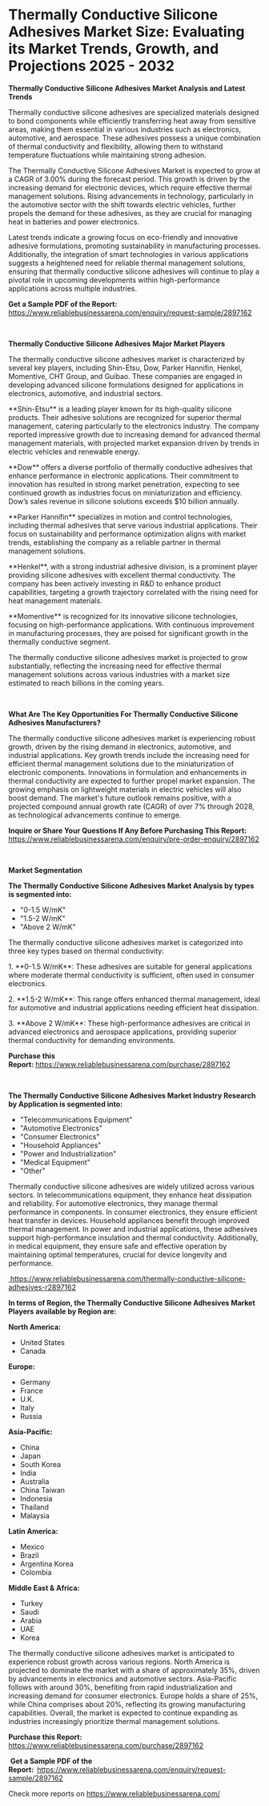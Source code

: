 <p><h1>Thermally Conductive Silicone Adhesives Market Size: Evaluating its Market Trends, Growth, and Projections 2025 - 2032</h1></p><p><strong>Thermally Conductive Silicone Adhesives Market Analysis and Latest Trends</strong></p>
<p><p>Thermally conductive silicone adhesives are specialized materials designed to bond components while efficiently transferring heat away from sensitive areas, making them essential in various industries such as electronics, automotive, and aerospace. These adhesives possess a unique combination of thermal conductivity and flexibility, allowing them to withstand temperature fluctuations while maintaining strong adhesion.</p><p>The Thermally Conductive Silicone Adhesives Market is expected to grow at a CAGR of 3.00% during the forecast period. This growth is driven by the increasing demand for electronic devices, which require effective thermal management solutions. Rising advancements in technology, particularly in the automotive sector with the shift towards electric vehicles, further propels the demand for these adhesives, as they are crucial for managing heat in batteries and power electronics.</p><p>Latest trends indicate a growing focus on eco-friendly and innovative adhesive formulations, promoting sustainability in manufacturing processes. Additionally, the integration of smart technologies in various applications suggests a heightened need for reliable thermal management solutions, ensuring that thermally conductive silicone adhesives will continue to play a pivotal role in upcoming developments within high-performance applications across multiple industries.</p></p>
<p><strong>Get a Sample PDF of the Report:&nbsp;</strong> <a href="https://www.reliablebusinessarena.com/enquiry/request-sample/2897162?utm_campaign=1948&utm_medium=2&utm_source=Github&utm_content=ia&utm_term=15032025&utm_id=thermally-conductive-silicone-adhesives">https://www.reliablebusinessarena.com/enquiry/request-sample/2897162</a></p>
<p>&nbsp;</p>
<p><strong>Thermally Conductive Silicone Adhesives Major Market Players</strong></p>
<p><p>The thermally conductive silicone adhesives market is characterized by several key players, including Shin-Etsu, Dow, Parker Hannifin, Henkel, Momentive, CHT Group, and Guibao. These companies are engaged in developing advanced silicone formulations designed for applications in electronics, automotive, and industrial sectors.</p><p>**Shin-Etsu** is a leading player known for its high-quality silicone products. Their adhesive solutions are recognized for superior thermal management, catering particularly to the electronics industry. The company reported impressive growth due to increasing demand for advanced thermal management materials, with projected market expansion driven by trends in electric vehicles and renewable energy.</p><p>**Dow** offers a diverse portfolio of thermally conductive adhesives that enhance performance in electronic applications. Their commitment to innovation has resulted in strong market penetration, expecting to see continued growth as industries focus on miniaturization and efficiency. Dow’s sales revenue in silicone solutions exceeds $10 billion annually.</p><p>**Parker Hannifin** specializes in motion and control technologies, including thermal adhesives that serve various industrial applications. Their focus on sustainability and performance optimization aligns with market trends, establishing the company as a reliable partner in thermal management solutions.</p><p>**Henkel**, with a strong industrial adhesive division, is a prominent player providing silicone adhesives with excellent thermal conductivity. The company has been actively investing in R&D to enhance product capabilities, targeting a growth trajectory correlated with the rising need for heat management materials.</p><p>**Momentive** is recognized for its innovative silicone technologies, focusing on high-performance applications. With continuous improvement in manufacturing processes, they are poised for significant growth in the thermally conductive segment.</p><p>The thermally conductive silicone adhesives market is projected to grow substantially, reflecting the increasing need for effective thermal management solutions across various industries with a market size estimated to reach billions in the coming years.</p></p>
<p>&nbsp;</p>
<p><strong>What Are The Key Opportunities For Thermally Conductive Silicone Adhesives Manufacturers?</strong></p>
<p><p>The thermally conductive silicone adhesives market is experiencing robust growth, driven by the rising demand in electronics, automotive, and industrial applications. Key growth trends include the increasing need for efficient thermal management solutions due to the miniaturization of electronic components. Innovations in formulation and enhancements in thermal conductivity are expected to further propel market expansion. The growing emphasis on lightweight materials in electric vehicles will also boost demand. The market's future outlook remains positive, with a projected compound annual growth rate (CAGR) of over 7% through 2028, as technological advancements continue to emerge.</p></p>
<p><strong>Inquire or Share Your Questions If Any Before Purchasing This Report:</strong> <a href="https://www.reliablebusinessarena.com/enquiry/pre-order-enquiry/2897162?utm_campaign=1948&utm_medium=2&utm_source=Github&utm_content=ia&utm_term=15032025&utm_id=thermally-conductive-silicone-adhesives">https://www.reliablebusinessarena.com/enquiry/pre-order-enquiry/2897162</a></p>
<p>&nbsp;</p>
<p><strong>Market Segmentation</strong></p>
<p><strong>The Thermally Conductive Silicone Adhesives Market Analysis by types is segmented into:</strong></p>
<p><ul><li>"0-1.5 W/mK"</li><li>"1.5-2 W/mK"</li><li>"Above 2 W/mK"</li></ul></p>
<p><p>The thermally conductive silicone adhesives market is categorized into three key types based on thermal conductivity: </p><p>1. **0-1.5 W/mK**: These adhesives are suitable for general applications where moderate thermal conductivity is sufficient, often used in consumer electronics. </p><p>2. **1.5-2 W/mK**: This range offers enhanced thermal management, ideal for automotive and industrial applications needing efficient heat dissipation.</p><p>3. **Above 2 W/mK**: These high-performance adhesives are critical in advanced electronics and aerospace applications, providing superior thermal conductivity for demanding environments.</p></p>
<p><strong>Purchase this Report:&nbsp;</strong><a href="https://www.reliablebusinessarena.com/purchase/2897162?utm_campaign=1948&utm_medium=2&utm_source=Github&utm_content=ia&utm_term=15032025&utm_id=thermally-conductive-silicone-adhesives">https://www.reliablebusinessarena.com/purchase/2897162</a></p>
<p>&nbsp;</p>
<p><strong>The Thermally Conductive Silicone Adhesives Market Industry Research by Application is segmented into:</strong></p>
<p><ul><li>"Telecommunications Equipment"</li><li>"Automotive Electronics"</li><li>"Consumer Electronics"</li><li>"Household Appliances"</li><li>"Power and Industrialization"</li><li>"Medical Equipment"</li><li>"Other"</li></ul></p>
<p><p>Thermally conductive silicone adhesives are widely utilized across various sectors. In telecommunications equipment, they enhance heat dissipation and reliability. For automotive electronics, they manage thermal performance in components. In consumer electronics, they ensure efficient heat transfer in devices. Household appliances benefit through improved thermal management. In power and industrial applications, these adhesives support high-performance insulation and thermal conductivity. Additionally, in medical equipment, they ensure safe and effective operation by maintaining optimal temperatures, crucial for device longevity and performance.</p></p>
<p><a href="https://www.reliablebusinessarena.com/thermally-conductive-silicone-adhesives-r2897162?utm_campaign=1948&utm_medium=2&utm_source=Github&utm_content=ia&utm_term=15032025&utm_id=thermally-conductive-silicone-adhesives">&nbsp;https://www.reliablebusinessarena.com/thermally-conductive-silicone-adhesives-r2897162</a></p>
<p><strong>In terms of Region, the Thermally Conductive Silicone Adhesives Market Players available by Region are:</strong></p>
<p>
    <p> <strong> North America: </strong>
        <ul>
            <li>United States</li>
            <li>Canada</li>
        </ul>
        </p> 
    <p> <strong> Europe: </strong>
        <ul>
            <li>Germany</li>
            <li>France</li>
            <li>U.K.</li>
            <li>Italy</li>
            <li>Russia</li>
        </ul>
        </p> 
    <p> <strong> Asia-Pacific: </strong>
        <ul>
            <li>China</li>
            <li>Japan</li>
            <li>South Korea</li>
            <li>India</li>
            <li>Australia</li>
            <li>China Taiwan</li>
            <li>Indonesia</li>
            <li>Thailand</li>
            <li>Malaysia</li>
        </ul>
        </p> 
    <p> <strong> Latin America: </strong>
        <ul>
            <li>Mexico</li>
            <li>Brazil</li>
            <li>Argentina Korea</li>
            <li>Colombia</li>
        </ul>
        </p> 
    <p> <strong> Middle East & Africa: </strong>
        <ul>
            <li>Turkey</li>
            <li>Saudi</li>
            <li>Arabia</li>
            <li>UAE</li>
            <li>Korea</li>
        </ul>
    </p>
    </p>
<p><p>The thermally conductive silicone adhesives market is anticipated to experience robust growth across various regions. North America is projected to dominate the market with a share of approximately 35%, driven by advancements in electronics and automotive sectors. Asia-Pacific follows with around 30%, benefiting from rapid industrialization and increasing demand for consumer electronics. Europe holds a share of 25%, while China comprises about 20%, reflecting its growing manufacturing capabilities. Overall, the market is expected to continue expanding as industries increasingly prioritize thermal management solutions.</p></p>
<p><strong>Purchase this Report: </strong><a href="https://www.reliablebusinessarena.com/purchase/2897162?utm_campaign=1948&utm_medium=2&utm_source=Github&utm_content=ia&utm_term=15032025&utm_id=thermally-conductive-silicone-adhesives">https://www.reliablebusinessarena.com/purchase/2897162</a></p>
<p>&nbsp;<strong>Get a Sample PDF of the Report:&nbsp;&nbsp;</strong><a href="https://www.reliablebusinessarena.com/enquiry/request-sample/2897162?utm_campaign=1948&utm_medium=2&utm_source=Github&utm_content=ia&utm_term=15032025&utm_id=thermally-conductive-silicone-adhesives">https://www.reliablebusinessarena.com/enquiry/request-sample/2897162</a></p>
<p><strong></strong></p>
<p>Check more reports on <a href="https://www.reliablebusinessarena.com/?utm_campaign=1948&utm_medium=2&utm_source=Github&utm_content=ia&utm_term=15032025&utm_id=thermally-conductive-silicone-adhesives">https://www.reliablebusinessarena.com/</a></p>